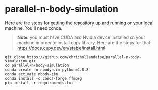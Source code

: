 # parallel-n-body-simulation

Here are the steps for getting the repository up and running on your local machine. You'll need conda.

>**Note:** you must have CUDA and Nvidia device installed on your machine in order to install cupy library. Here are the steps for that:
https://docs.cupy.dev/en/stable/install.html


```text
git clone https://github.com/chrishollandaise/parallel-n-body-simulation.git
cd parallel-n-body-simulation
conda create -n nbody-sim python=3.8.8
conda activate nbody-sim
conda install -c conda-forge ffmpeg
pip install -r requirements.txt
```
